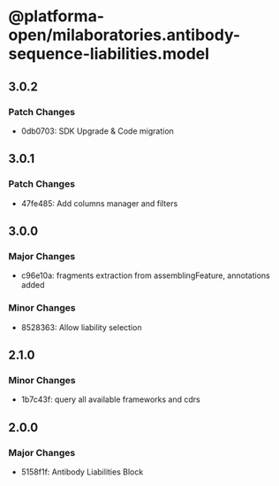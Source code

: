 # @platforma-open/milaboratories.antibody-sequence-liabilities.model

## 3.0.2

### Patch Changes

- 0db0703: SDK Upgrade & Code migration

## 3.0.1

### Patch Changes

- 47fe485: Add columns manager and filters

## 3.0.0

### Major Changes

- c96e10a: fragments extraction from assemblingFeature, annotations added

### Minor Changes

- 8528363: Allow liability selection

## 2.1.0

### Minor Changes

- 1b7c43f: query all available frameworks and cdrs

## 2.0.0

### Major Changes

- 5158f1f: Antibody Liabilities Block
